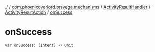 [./](../../../index.md) / [com.phoenixoverlord.pravega.mechanisms](../../index.md) / [ActivityResultHandler](../index.md) / [ActivityResultAction](index.md) / [onSuccess](./on-success.md)

# onSuccess

`var onSuccess: (Intent) -> `[`Unit`](https://kotlinlang.org/api/latest/jvm/stdlib/kotlin/-unit/index.html)